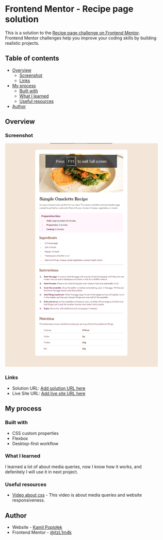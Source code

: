 # Frontend Mentor - Recipe page solution

This is a solution to the [Recipe page challenge on Frontend Mentor](https://www.frontendmentor.io/challenges/recipe-page-KiTsR8QQKm). Frontend Mentor challenges help you improve your coding skills by building realistic projects.

## Table of contents

- [Overview](#overview)
  - [Screenshot](#screenshot)
  - [Links](#links)
- [My process](#my-process)
  - [Built with](#built-with)
  - [What I learned](#what-i-learned)
  - [Useful resources](#useful-resources)
- [Author](#author)

## Overview

### Screenshot

![](./images/preview.png)

### Links

- Solution URL: [Add solution URL here](https://your-solution-url.com)
- Live Site URL: [Add live site URL here](https://your-live-site-url.com)

## My process

### Built with

- CSS custom properties
- Flexbox
- Desktop-first workflow

### What I learned

I learned a lot of about media queries, now I know how it works, and defenitely I will use it in next project.

### Useful resources

- [Video about css](https://www.youtube.com/watch?v=K24lUqcT0Ms) - This video is about media queries and website responsiveness.

## Author

- Website - [Kamil Popiołek](https://github.com/itzL1m4k)
- Frontend Mentor - [@itzL1m4k](https://www.frontendmentor.io/profile/itzL1m4k)